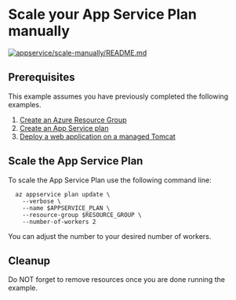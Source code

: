 
# Scale your App Service Plan manually

[![appservice/scale-manually/README.md](https://github.com/Azure-Samples/java-on-azure-examples/actions/workflows/appservice_scale-manually_README_md.yml/badge.svg)](https://github.com/Azure-Samples/java-on-azure-examples/actions/workflows/appservice_scale-manually_README_md.yml)

## Prerequisites

This example assumes you have previously completed the following examples.

1. [Create an Azure Resource Group](../../group/create/)
1. [Create an App Service plan](../create-plan/)
1. [Deploy a web application on a managed Tomcat](../tomcat-helloworld/)

## Scale the App Service Plan

To scale the App Service Plan use the following command line:

<!-- workflow.include(../tomcat-helloworld/README.md) -->

```shell
  az appservice plan update \
    --verbose \
    --name $APPSERVICE_PLAN \
    --resource-group $RESOURCE_GROUP \
    --number-of-workers 2
```

You can adjust the number to your desired number of workers.

<!-- workflow.directOnly()

export RESULT=$(az appservice plan show --name $APPSERVICE_PLAN --resource-group $RESOURCE_GROUP --output tsv --query sku.capacity)
az group delete --name $RESOURCE_GROUP --yes || true
if [[ "$RESULT" != "2" ]]; then
  exit 1
fi

  -->

## Cleanup

Do NOT forget to remove resources once you are done running the example.
